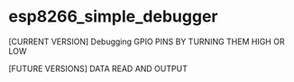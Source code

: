 # esp8266_simple_debugger
[CURRENT VERSION]
Debugging GPIO PINS BY TURNING THEM HIGH OR LOW



[FUTURE VERSIONS]
DATA READ AND OUTPUT 
